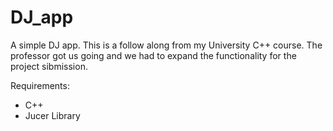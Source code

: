 # DJ_app

A simple DJ app. 
This is a follow along from my University C++ course. The professor got us going and we had to expand the functionality for the project sibmission. 

Requirements: 
  - C++ 
  - Jucer Library 
